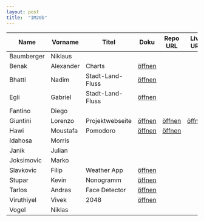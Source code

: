 ```yaml
---
layout: post
title:  "IM20b"
---
```


| Name       | Vorname   | Titel            | Doku         | Repo URL     | Live URL     | Status        | Option |
| ---------- | --------- | ---------------- | ------------ | ------------ | ------------ | ------------- | ------ |
| Baumberger | Niklaus   |                  |              |              |              | <r>Spec  </r> | JS     |
| Benak      | Alexander | Charts           | [öffnen][12] |              |              | <o>Spec  </o> | Python |
| Bhatti     | Nadim     | Stadt-Land-Fluss | [öffnen][13] |              |              | <o>Spec  </o> | JS     |
| Egli       | Gabriel   | Stadt-Land-Fluss | [öffnen][14] |              |              | <o>Spec  </o> | JS     |
| Fantino    | Diego     |                  |              |              |              | <r>Spec  </r> | Python |
| Giuntini   | Lorenzo   | Projektwebseite  | [öffnen][16] | [öffnen][36] | [öffnen][56] | <o>Spec  </o> | JS     |
| Hawi       | Moustafa  | Pomodoro         | [öffnen][17] | [öffnen][37] |              | <g>Coding</g> | JS     |
| Idahosa    | Morris    |                  |              |              |              | <r>Spec  </r> | JS     |
| Janik      | Julian    |                  |              |              |              | <r>Spec  </r> |        |
| Joksimovic | Marko     |                  |              |              |              | <r>Spec  </r> | Python |
| Slavkovic  | Filip     | Weather App      | [öffnen][21] |              |              | <o>Spec  </o> | React  |
| Stupar     | Kevin     | Nonogramm        | [öffnen][22] |              |              | <o>Spec  </o> |        |
| Tarlos     | Andras    | Face Detector    | [öffnen][23] |              |              | <o>Spec  </o> | React  |
| Viruthiyel | Vivek     | 2048             | [öffnen][24] |              |              | <o>Spec  </o> |        |
| Vogel      | Niklas    |                  |              |              |              | <r>Spec  </r> | JS     |

<style>
r { color: Red }
o { color: Orange }
g { color: Green }
</style>
                                                              
[12]: doc/S4F-Projekt_Benak_Alexander_Charts.pdf
[13]: doc/S4F-Projekt_Nadim_Bhatti_Gabriel_Egli_Stadt-Land-Fluss.pdf
[14]: doc/S4F-Projekt_Nadim_Bhatti_Gabriel_Egli_Stadt-Land-Fluss.pdf

[16]: doc/S4F-Projekt_Lorenzo_Giuntini_Projektwebseite.pdf
[17]: doc/S4F-Projekt_Moustafa_Hawi_Pomodoro.pdf



[21]: doc/S4F-Projekt_Filip_Slavkovic_Weatherapp.pdf
[22]: doc/S4F-Projekt_Kevin_Stupar_Nonogramm.pdf
[23]: doc/S4F-Projekt_Andras_Tarlos_Face_Detector.pdf
[24]: doc/S4F-Projekt_Vivek_Viruthiyel_2048.pdf

[36]: https://github.com/bzz-fgict/s4f-project-Medox36
[37]: https://github.com/bzz-fgict/s4f-project-MoustafaHawii

[56]: https://giuntini.ch/projects
